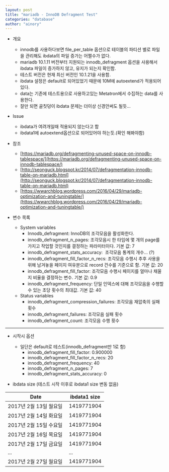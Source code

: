 ```yaml
---
layout: post
title: "mariadb - InnoDB Defragment Test"
categories: "database"
author: "ainory"
---
```


*   개요
    *   innodb를 사용하다보면 file_per_table 옵션으로 테이블의 파티션 별로 파일을 관리해도 ibdata의 파일 증가는 어쩔수가 없다.
    *   mariadb 10.1.11 버전부터 지원되는 innodb_defragment 옵션을 사용해서 ibdata 파일이 증가하지 않고, 유지가 되는지 확인함.
    *   테스트 버전은 현재 최신 버전인 10.1.21을 사용함.
    *   ibdata 설정은 default로 되어있었기 때문에 10M에 autoextend가 적용되어 있다.
    *   data는 기존에 테스트용으로 사용하고있는 Metatron에서 수집하는 data를 사용한다.
    *   잘만 되면 골칫덩이 ibdata 문제는 더이상 신경안써도 될듯…


*   Issue
    *   ibdata가 여려개일때 적용되지 않는다고 함
    *   ibdata1에 autoextend옵션으로 되어있어야 하는듯.(확인 해봐야함)

  
*   참조
    *   [https://mariadb.org/defragmenting-unused-space-on-innodb-tablespace/](https://mariadb.org/defragmenting-unused-space-on-innodb-tablespace/)
    *   [http://seonguck.blogspot.kr/2014/07/defragmentation-innodb-table-on-mariadb.html](http://seonguck.blogspot.kr/2014/07/defragmentation-innodb-table-on-mariadb.html)
    *   [https://wwarchblog.wordpress.com/2016/04/29/mariadb-optimization-and-tuningtable/](https://wwarchblog.wordpress.com/2016/04/29/mariadb-optimization-and-tuningtable/)

  

*   변수 목록
    *   System variables
        *   Innodb_defragment: InnoDB의 조각모음을 활성화한다.
        *   innodb_defragment_n_pages: 조각모음시 한 타임에 몇 개의 page를 가지고 작업할 것인지를 결정하는 파라미터이다. 기본 값: 7
        *   innodb_defragment_stats_accuracy:  조각모음 통계의 개수… (?)
        *   innodb_defragment_fill_factor_n_recs: 조각모음 수행시 추후 사용을 위해 남겨놓을 페이지 여유분으로 record 건수를 기준으로 함. 기본 값: 20
        *   innodb_defragment_fill_factor: 조각모음 수행시 페이지를 얼마나 채울 지 비율을 결정하는 변수. 기본 값: 0.9
        *   innodb_defragment_frequency: 단일 인덱스에 대해 조각모음을 수행할 수 있는 초당 횟수의 최대값. 기본 값: 40
    *   Status variables
        *   innodb_defragment_compression_failures: 조각모음 재압축의 실패 횟수
        *   innodb_defragment_failures: 조각모음 실패 횟수
        *   innodb_defragment_count: 조각모음 수행 횟수

  

* * *

  

*   시작시 옵션
    *   일단은 default로 테스트(innodb_defragment만 1로 함)
        *   innodb\_defragment\_fill_factor: 0.900000
        *   innodb\_defragment\_fill\_factor\_n_recs: 20
        *   innodb\_defragment\_frequency: 40
        *   innodb\_defragment\_n_pages: 7
        *   innodb\_defragment\_stats_accuracy: 0


*   ibdata size (테스트 시작 이후로 ibdata1 size 변동 없음)

| Date                 | ibdata1 size |
| -------------------- | ------------ |
| 2017년 2월 13일 월요일  | 1419771904   |
| 2017년 2월 14일 화요일  | 1419771904   |
| 2017년 2월 15일 수요일  | 1419771904   |
| 2017년 2월 16일 목요일  | 1419771904   |
| 2017년 2월 17일 금요일  | 1419771904   |
| ...                  | ...          |
| 2017년 2월 27일 월요일  | 1419771904   |